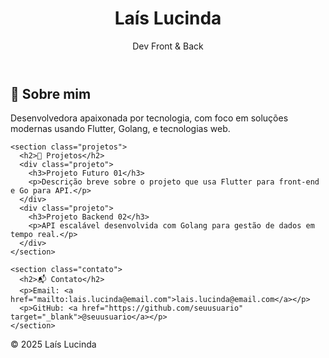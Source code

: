 <!DOCTYPE html>
<html lang="pt-br">
<head>
  <meta charset="UTF-8" />
  <meta name="viewport" content="width=device-width, initial-scale=1.0" />
  <title>Laís Lucinda – Dev Front & Back</title>
  <link rel="stylesheet" href="style.css" />
  <link href="https://fonts.googleapis.com/css2?family=Orbitron:wght@400;700&display=swap" rel="stylesheet">
</head>
<body>
  <header>
    <h1>Laís Lucinda</h1>
    <p>Dev Front & Back</p>
  </header>

  <main>
    <section class="intro">
      <h2>🚀 Sobre mim</h2>
      <p>Desenvolvedora apaixonada por tecnologia, com foco em soluções modernas usando Flutter, Golang, e tecnologias web.</p>
    </section>

    <section class="projetos">
      <h2>💼 Projetos</h2>
      <div class="projeto">
        <h3>Projeto Futuro 01</h3>
        <p>Descrição breve sobre o projeto que usa Flutter para front-end e Go para API.</p>
      </div>
      <div class="projeto">
        <h3>Projeto Backend 02</h3>
        <p>API escalável desenvolvida com Golang para gestão de dados em tempo real.</p>
      </div>
    </section>

    <section class="contato">
      <h2>📬 Contato</h2>
      <p>Email: <a href="mailto:lais.lucinda@email.com">lais.lucinda@email.com</a></p>
      <p>GitHub: <a href="https://github.com/seuusuario" target="_blank">@seuusuario</a></p>
    </section>
  </main>

  <footer>
    <p>© 2025 Laís Lucinda</p>
  </footer>
</body>
</html>

